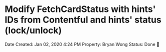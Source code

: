 # Modify FetchCardStatus with hints' IDs from Contentful and hints' status (lock/unlock)

Date Created: Jan 02, 2020 4:24 PM
Property: Bryan Wong
Status: Done 🙌